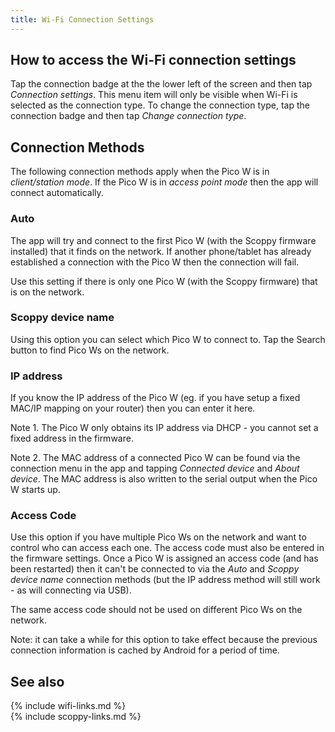 ```yaml
---
title: Wi-Fi Connection Settings
---
```


## How to access the Wi-Fi connection settings

Tap the connection badge at the the lower left of the screen and then tap _Connection settings_. This menu item will only be visible when Wi-Fi is selected as the connection type. To change the connection type, tap the connection badge and then tap _Change connection type_.


## Connection Methods

The following connection methods apply when the Pico W is in _client/station mode_. If the Pico W is in _access point mode_ then the app will connect automatically.

### Auto
The app will try and connect to the first Pico W (with the Scoppy firmware installed) that it finds on the network. If another phone/tablet has already established a connection with the Pico W then the connection will fail.

Use this setting if there is only one Pico W (with the Scoppy firmware) that is on the network.

### Scoppy device name
Using this option you can select which Pico W to connect to. Tap the Search button to find Pico Ws on the network.

### IP address
If you know the IP address of the Pico W (eg. if you have setup a fixed MAC/IP mapping on your router) then you can enter it here. 

Note 1. The Pico W only obtains its IP address via DHCP - you cannot set a fixed address in the firmware.

Note 2. The MAC address of a connected Pico W can be found via the connection menu in the app and tapping _Connected device_ and _About device_. The MAC address is also written to the serial output when the Pico W starts up.

### Access Code
Use this option if you have multiple Pico Ws on the network and want to control who can access each one. The access code must also be entered in the
firmware settings. Once a Pico W is assigned an access code (and has been restarted) then it can't be connected to via the _Auto_ and _Scoppy device name_ connection methods (but the IP address method will still work - as will connecting via USB).

The same access code should not be used on different Pico Ws on the network.

Note: it can take a while for this option to take effect because the previous connection information is cached by Android for a period of time.

## See also
{% include wifi-links.md %}
<br>
{% include scoppy-links.md %}
